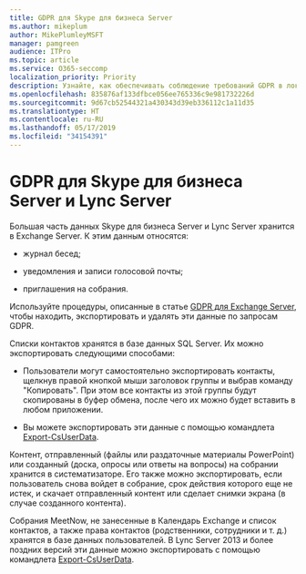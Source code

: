 ```yaml
---
title: GDPR для Skype для бизнеса Server
ms.author: mikeplum
author: MikePlumleyMSFT
manager: pamgreen
audience: ITPro
ms.topic: article
ms.service: O365-seccomp
localization_priority: Priority
description: Узнайте, как обеспечивать соблюдение требований GDPR в локальном развертывании Skype для бизнеса Server и Lync Server.
ms.openlocfilehash: 835876af133dfbce056ee765336c9e981732226d
ms.sourcegitcommit: 9d67cb52544321a430343d39eb336112c1a11d35
ms.translationtype: HT
ms.contentlocale: ru-RU
ms.lasthandoff: 05/17/2019
ms.locfileid: "34154391"
---
```

# <a name="gdpr-for-skype-for-business-server-and-lync-server"></a>GDPR для Skype для бизнеса Server и Lync Server

Большая часть данных Skype для бизнеса Server и Lync Server хранится в Exchange Server. К этим данным относятся:

-   журнал бесед;

-   уведомления и записи голосовой почты;

-   приглашения на собрания.

Используйте процедуры, описанные в статье [GDPR для Exchange Server](gdpr-for-exchange-server.md), чтобы находить, экспортировать и удалять эти данные по запросам GDPR.

Списки контактов хранятся в базе данных SQL Server. Их можно экспортировать следующими способами:

-   Пользователи могут самостоятельно экспортировать контакты, щелкнув правой кнопкой мыши заголовок группы и выбрав команду "Копировать". При этом все контакты из этой группы будут скопированы в буфер обмена, после чего их можно будет вставить в любом приложении.

-   Вы можете экспортировать эти данные с помощью командлета [Export-CsUserData](https://docs.microsoft.com/ru-RU/powershell/module/skype/export-csuserdata).

Контент, отправленный (файлы или раздаточные материалы PowerPoint) или созданный (доска, опросы или ответы на вопросы) на собрании хранится в систематизаторе. Его также можно экспортировать, если пользователь снова войдет в собрание, срок действия которого еще не истек, и скачает отправленный контент или сделает снимки экрана (в случае созданного контента).

Собрания MeetNow, не занесенные в Календарь Exchange и список контактов, а также права контактов (родственники, сотрудники и т. д.) хранятся в базе данных пользователей. В Lync Server 2013 и более поздних версий эти данные можно экспортировать с помощью командлета [Export-CsUserData](https://docs.microsoft.com/ru-RU/powershell/module/skype/export-csuserdata).
